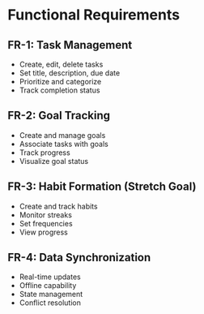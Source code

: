 # Functional Requirements

## FR-1: Task Management

- Create, edit, delete tasks
- Set title, description, due date
- Prioritize and categorize
- Track completion status

## FR-2: Goal Tracking

- Create and manage goals
- Associate tasks with goals
- Track progress
- Visualize goal status

## FR-3: Habit Formation (Stretch Goal)

- Create and track habits
- Monitor streaks
- Set frequencies
- View progress

## FR-4: Data Synchronization

- Real-time updates
- Offline capability
- State management
- Conflict resolution
